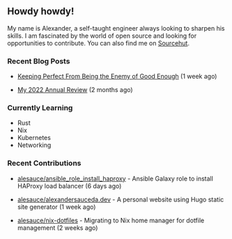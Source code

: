 ## Howdy howdy!

My name is Alexander, a self-taught engineer always looking to sharpen his skills. I am fascinated by the world of open source and looking for opportunities to contribute. You can also find me on [Sourcehut](https://sr.ht/~crow-magnon/).

### Recent Blog Posts

 - [Keeping Perfect From Being the Enemy of Good Enough](https://alexandersauceda.dev/posts/perfect-as-enemy/) (1 week ago)

 - [My 2022 Annual Review](https://alexandersauceda.dev/posts/annual-review/) (2 months ago)


### Currently Learning
- Rust
- Nix
- Kubernetes
- Networking

### Recent Contributions

- [alesauce/ansible_role_install_haproxy](https://github.com/alesauce/ansible_role_install_haproxy) - Ansible Galaxy role to install HAProxy load balancer (6 days ago)

- [alesauce/alexandersauceda.dev](https://github.com/alesauce/alexandersauceda.dev) - A personal website using Hugo static site generator (1 week ago)

- [alesauce/nix-dotfiles](https://github.com/alesauce/nix-dotfiles) - Migrating to Nix home manager for dotfile management (2 weeks ago)

